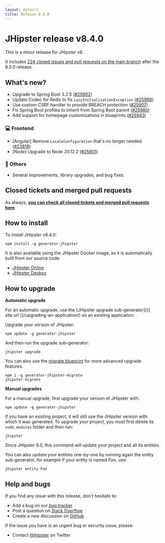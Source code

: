 ```yaml
---
layout: default
title: Release 8.4.0
---
```


# JHipster release v8.4.0

This is a minor release for JHipster v8. 

It includes [224 closed issues and pull requests on the main branch](https://github.com/jhipster/generator-jhipster/issues?q=is:closed+milestone:8.4.0) after the 8.3.0 release.

## What's new?

- Upgrade to Spring Boot 3.2.5 ([#25902](https://github.com/jhipster/generator-jhipster/pull/25902))
- Update Codec for Redis to fix `LazyInitializationException` ([#25988](https://github.com/jhipster/generator-jhipster/pull/25988))
- Use custom CSRF handler to provide BREACH protection ([#25907](https://github.com/jhipster/generator-jhipster/pull/25907))
- Fix Spring Boot profiles to inherit from Spring Boot parent ([#25980](https://github.com/jhipster/generator-jhipster/pull/25980))
- Add support for homepage customizations in blueprints ([#25943](https://github.com/jhipster/generator-jhipster/pull/25943))

### :computer: Frontend

- [Angular] Remove `LocaleConfiguration` that's no longer needed ([#23818](https://github.com/jhipster/generator-jhipster/pull/23818))
- [Node] Upgrade to Node 20.12.2 ([#25801](https://github.com/jhipster/generator-jhipster/pull/25801))

### :scroll: Others

- Several improvements, library upgrades, and bug fixes

## Closed tickets and merged pull requests

As always, **[you can check all closed tickets and merged pull requests here](https://github.com/jhipster/generator-jhipster/issues?q=is:closed+milestone:8.4.0)**.

## How to install

To install JHipster v8.4.0:

    npm install -g generator-jhipster

It is also available using the JHipster Docker image, as it is automatically built from our source code.

- [JHipster Online](https://start.jhipster.tech)
- [JHipster Devbox](https://github.com/jhipster/jhipster-devbox)

## How to upgrade

**Automatic upgrade**

For an automatic upgrade, use the [JHipster upgrade sub-generator]({{ site.url }}/upgrading-an-application/) on an existing application:

Upgrade your version of JHipster:

```
npm update -g generator-jhipster
```

And then run the upgrade sub-generator:

```
jhipster upgrade
```

You can also use the [migrate blueprint](https://github.com/jhipster/generator-jhipster-migrate) for more advanced upgrade features. 

```
npm i -g generator-jhipster-migrate
jhipster-migrate
```

**Manual upgrades**

For a manual upgrade, first upgrade your version of JHipster with:

```
npm update -g generator-jhipster
```

If you have an existing project, it will still use the JHipster version with which it was generated.
To upgrade your project, you must first delete its `node_modules` folder and then run:

```
jhipster
```

Since JHipster 8.0, this command will update your project and all its entities. 

You can also update your entities one-by-one by running again the entity sub-generator, for example if your entity is named _Foo_, use:

```
jhipster entity Foo
```

## Help and bugs

If you find any issue with this release, don't hesitate to:

- Add a bug on our [bug tracker](https://github.com/jhipster/generator-jhipster/issues?state=open)
- Post a question on [Stack Overflow](http://stackoverflow.com/tags/jhipster/info)
- Create a new discussion on [GitHub](https://github.com/jhipster/generator-jhipster/discussions)

If the issue you have is an urgent bug or security issue, please:

- Contact [@jhipster](https://twitter.com/jhipster) on Twitter
